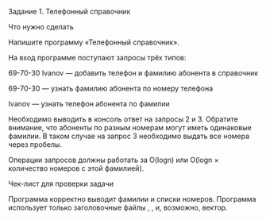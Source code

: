Задание 1. Телефонный справочник


Что нужно сделать

Напишите программу «Телефонный справочник».

На вход программе поступают запросы трёх типов:

69-70-30 Ivanov — добавить телефон и фамилию абонента в справочник

69-70-30 — узнать фамилию абонента по номеру телефона

Ivanov — узнать телефон абонента по фамилии 



Необходимо выводить в консоль ответ на запросы 2 и 3. Обратите внимание, что абоненты по разным номерам могут иметь одинаковые фамилии. В таком случае на запрос 3 необходимо выдать все номера через пробелы. 

Операции запросов должны работать за O(logn) или O(logn × количество номеров с этой фамилией).



Чек-лист для проверки задачи

Программа корректно выводит фамилии и списки номеров.
Программа использует только заголовочные файлы <iostream>, <string>, <map> и, возможно, вектор.
